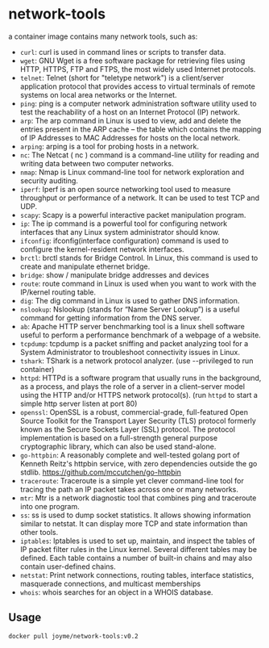 # network-tools
a container image contains many network tools, such as: 
- `curl`: curl is used in command lines or scripts to transfer data. 
- `wget`: GNU Wget is a free software package for retrieving files using HTTP, HTTPS, FTP and FTPS, the most widely used Internet protocols. 
- `telnet`: Telnet (short for "teletype network") is a client/server application protocol that provides access to virtual terminals of remote systems on local area networks or the Internet.
- `ping`: ping is a computer network administration software utility used to test the reachability of a host on an Internet Protocol (IP) network.
- `arp`: The arp command in Linux is used to view, add and delete the entries present in the ARP cache – the table which contains the mapping of IP Addresses to MAC Addresses for hosts on the local network. 
- `arping`: arping is a tool for probing hosts in a network.
- `nc`: The Netcat ( nc ) command is a command-line utility for reading and writing data between two computer networks.
- `nmap`: Nmap is Linux command-line tool for network exploration and security auditing.
- `iperf`: Iperf is an open source networking tool used to measure throughput or performance of a network. It can be used to test TCP and UDP.
- `scapy`: Scapy is a powerful interactive packet manipulation program. 
- `ip`: The ip command is a powerful tool for configuring network interfaces that any Linux system administrator should know.
- `ifconfig`: ifconfig(interface configuration) command is used to configure the kernel-resident network interfaces.
- `brctl`: brctl stands for Bridge Control. In Linux, this command is used to create and manipulate ethernet bridge. 
- `bridge`: show / manipulate bridge addresses and devices
- `route`: route command in Linux is used when you want to work with the IP/kernel routing table.
- `dig`: The dig command in Linux is used to gather DNS information. 
- `nslookup`: Nslookup (stands for “Name Server Lookup”) is a useful command for getting information from the DNS server. 
- `ab`: Apache HTTP server benchmarking tool is a linux shell software useful to perform a performance benchmark of a webpage of a website.
- `tcpdump`: tcpdump is a packet sniffing and packet analyzing tool for a System Administrator to troubleshoot connectivity issues in Linux.
- `tshark`: TShark is a network protocol analyzer. (use --privileged to run container)
- `httpd`: HTTPd is a software program that usually runs in the background, as a process, and plays the role of a server in a client–server model using the HTTP and/or HTTPS network protocol(s). (run `httpd` to start a simple http server listen at port 80)
- `openssl`: OpenSSL is a robust, commercial-grade, full-featured Open Source Toolkit for the Transport Layer Security (TLS) protocol formerly known as the Secure Sockets Layer (SSL) protocol. The protocol implementation is based on a full-strength general purpose cryptographic library, which can also be used stand-alone.
- `go-httpbin`: A reasonably complete and well-tested golang port of Kenneth Reitz's httpbin service, with zero dependencies outside the go stdlib. https://github.com/mccutchen/go-httpbin
- `traceroute`: Traceroute is a simple yet clever command-line tool for tracing the path an IP packet takes across one or many networks.
- `mtr`: Mtr is a network diagnostic tool that combines ping and traceroute into one program.
- `ss`: ss is used to dump socket statistics. It allows showing information similar to netstat. It can display more TCP and state information than other tools.
- `iptables`: Iptables is used to set up, maintain, and inspect the tables of IP packet filter rules in the Linux kernel. Several different tables may be defined. Each table contains a number of built-in chains and may also contain user-defined chains.
- `netstat`: Print network connections, routing tables, interface statistics, masquerade connections, and multicast memberships
- `whois`: whois searches for an object in a WHOIS database.



## Usage
```bash
docker pull joyme/network-tools:v0.2
```
